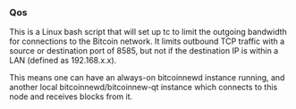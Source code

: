 ### Qos ###

This is a Linux bash script that will set up tc to limit the outgoing bandwidth for connections to the Bitcoin network. It limits outbound TCP traffic with a source or destination port of 8585, but not if the destination IP is within a LAN (defined as 192.168.x.x).

This means one can have an always-on bitcoinnewd instance running, and another local bitcoinnewd/bitcoinnew-qt instance which connects to this node and receives blocks from it.

